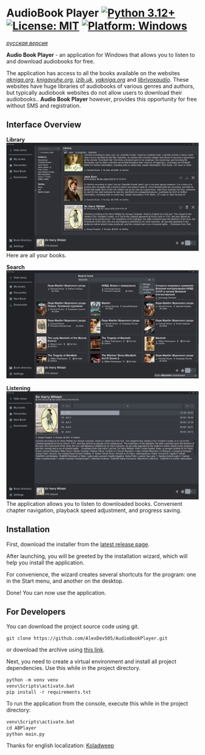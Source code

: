 # AudioBook Player [![Python 3.12+](https://badgen.net/badge/Python/3.12+/blue)](https://www.python.org/downloads/) [![License: MIT](https://badgen.net/badge/License/MIT/blue)](https://github.com/AlexDev505/AudioBookPlayer/blob/master/LICENSE) [![Platform: Windows](https://badgen.net/badge/Platform/windows/blue?icon=windows)]()

[_русская версия_](https://github.com/AlexDev505/AudioBookPlayer/blob/master/readme.md)

**Audio Book Player** - an application for Windows that allows you to listen to and download audiobooks for free.

The application has access to all the books available on the websites [_akniga.org_](https://akniga.org/), [_knigavuhe.org_](https://knigavuhe.org/), [_izib.uk_](https://izib.uk), [_yakniga.org_](https://yakniga.org) and [_librivoxaudio_](https://archive.org/details/librivoxaudio).
These websites have huge libraries of audiobooks of various genres and authors,
but typically audiobook websites do not allow users to download their audiobooks..
**Audio Book Player** however, provides this opportunity for free without SMS and registration.

## Interface Overview

**Library**
![Library](imgs/library_en.png "Library")
Here are all your books.

**Search**
![Search](imgs/search_en.png "Search")

**Listening**
![Search](imgs/book_en.png "Listening")
The application allows you to listen to downloaded books.
Convenient chapter navigation, playback speed adjustment,
and progress saving.

## Installation

First, download the installer from the [latest release page](https://github.com/AlexDev505/AudioBookPlayer/releases/latest).

After launching, you will be greeted by the installation wizard, which will help you install the application.

For convenience, the wizard creates several shortcuts for the program: one in the Start menu, and another on the desktop.

Done! You can now use the application.

## For Developers

You can download the project source code using git.
```commandline
git clone https://github.com/AlexDev505/AudioBookPlayer.git
```

or download the archive using [this link](https://github.com/AlexDev505/AudioBookPlayer/archive/refs/heads/master.zip).

Next, you need to create a virtual environment 
and install all project dependencies. Use this while in the project directory.
```commandline
python -m venv venv
venv\Scripts\activate.bat
pip install -r requirements.txt
```

To run the application from the console, execute this while in the project directory:
```commandline
venv\Scripts\activate.bat
cd ABPlayer
python main.py
```

Thanks for english localization: [Koladweep](https://github.com/Koladweep)